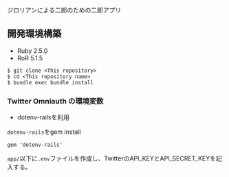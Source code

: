 ジロリアンによる二郎のための二郎アプリ

## 開発環境構築
- Ruby 2.5.0
- RoR 5.1.5

```
$ git clone <This repository>
$ cd <This repository name>
$ bundle exec bundle install
```

### Twitter Omniauth の環境変数
- dotenv-railsを利用

`dotenv-rails`をgem install 
```
gem 'dotenv-rails'
```

`app/`以下に`.env`ファイルを作成し、TwitterのAPI_KEYとAPI_SECRET_KEYを記入する。


